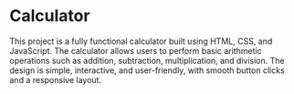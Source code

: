 # Calculator
This project is a fully functional calculator built using HTML, CSS, and JavaScript. The calculator allows users to perform basic arithmetic operations such as addition, subtraction, multiplication, and division. The design is simple, interactive, and user-friendly, with smooth button clicks and a responsive layout.
